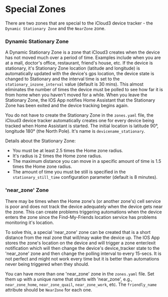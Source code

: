 # Special Zones

There are two zones that are special to the iCloud3 device tracker - the `Dynamic Stationary Zone` and the `NearZone` zone.

### Dynamic Stationary Zone  

A Dynamic Stationary Zone is a zone that iCloud3 creates when the device has not moved much over a period of time. Examples include when you are at a mall, doctor's office, restaurant, friend's house, etc. If the device is stationary, it's Stationary Zone location (latitude and longitude) is automatically updated with the device's gps location, the device state is changed to Stationary and the interval time is set to the `stationary_inzone_interval` value (default is 30 mins). This almost eliminates the number of times the device must be polled to see how far it is from home when you haven't moved for a while. When you leave the Stationary Zone, the IOS App notifies Home Assistant that the Stationary Zone has been exited and the device tracking begins again.

You do not have to create the Stationary Zone in the `zones.yaml` file, the iCloud3 device tracker automatically creates one for every device being tracked when Home Assistant is started. The initial location is latitude 90°, longitude 180° (the North Pole). It's name is `devicename_stationary`.  

Details about the Stationary Zone:
- You must be at least 2.5 times the Home zone radius.
- It's radius is 2 times the Home zone radius.
- The maximum distance you can move in a specific amount of time is 1.5 times the Home zone radius.
- The amount of time you must be still is specified in the `stationary_still_time` configuration parameter (default is 8 minutes).


### 'near_zone' Zone  

There may be times when the Home zone's (or another zone's) cell service is poor and does not track the device adequately when the device gets near the zone. This can create problems triggering automations when the device enters the zone since the Find-My-Friends location service has problems monitoring it's location.  

To solve this, a special 'near_zone' zone can be created that is a short distance from the real zone that will/may wake the device up. The IOS App stores the zone's location on the device and will trigger a zone enter/exit notification which will then change the device's device_tracker state to the 'near_zone' zone and then change the polling interval to every 15-secs. It is not perfect and might not work every time but it is better than automations never being triggered when they should.

You can have more than one 'near_zone' zone in the `zones.yaml` file. Set them up with a unique name that starts with 'near_zone', e.g., `near_zone_home`, `near_zone_quail`, `near_zone_work`, etc. The `friendly_name` attribute should be `NearZone` for each one.

